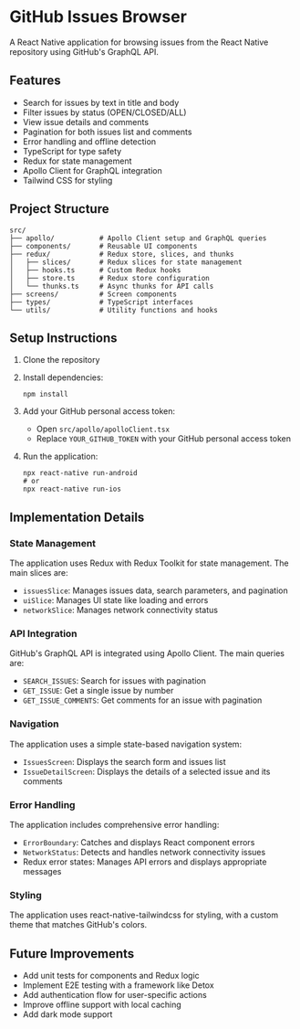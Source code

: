 # GitHub Issues Browser

A React Native application for browsing issues from the React Native repository using GitHub's GraphQL API.

## Features

- Search for issues by text in title and body
- Filter issues by status (OPEN/CLOSED/ALL)
- View issue details and comments
- Pagination for both issues list and comments
- Error handling and offline detection
- TypeScript for type safety
- Redux for state management
- Apollo Client for GraphQL integration
- Tailwind CSS for styling

## Project Structure

```
src/
├── apollo/           # Apollo Client setup and GraphQL queries
├── components/       # Reusable UI components
├── redux/            # Redux store, slices, and thunks
│   ├── slices/       # Redux slices for state management
│   ├── hooks.ts      # Custom Redux hooks
│   ├── store.ts      # Redux store configuration
│   └── thunks.ts     # Async thunks for API calls
├── screens/          # Screen components
├── types/            # TypeScript interfaces
└── utils/            # Utility functions and hooks
```

## Setup Instructions

1. Clone the repository
2. Install dependencies:
   ```
   npm install
   ```
3. Add your GitHub personal access token:
   - Open `src/apollo/apolloClient.tsx`
   - Replace `YOUR_GITHUB_TOKEN` with your GitHub personal access token

4. Run the application:
   ```
   npx react-native run-android
   # or
   npx react-native run-ios
   ```

## Implementation Details

### State Management

The application uses Redux with Redux Toolkit for state management. The main slices are:

- `issuesSlice`: Manages issues data, search parameters, and pagination
- `uiSlice`: Manages UI state like loading and errors
- `networkSlice`: Manages network connectivity status

### API Integration

GitHub's GraphQL API is integrated using Apollo Client. The main queries are:

- `SEARCH_ISSUES`: Search for issues with pagination
- `GET_ISSUE`: Get a single issue by number
- `GET_ISSUE_COMMENTS`: Get comments for an issue with pagination

### Navigation

The application uses a simple state-based navigation system:

- `IssuesScreen`: Displays the search form and issues list
- `IssueDetailScreen`: Displays the details of a selected issue and its comments

### Error Handling

The application includes comprehensive error handling:

- `ErrorBoundary`: Catches and displays React component errors
- `NetworkStatus`: Detects and handles network connectivity issues
- Redux error states: Manages API errors and displays appropriate messages

### Styling

The application uses react-native-tailwindcss for styling, with a custom theme that matches GitHub's colors.

## Future Improvements

- Add unit tests for components and Redux logic
- Implement E2E testing with a framework like Detox
- Add authentication flow for user-specific actions
- Improve offline support with local caching
- Add dark mode support
